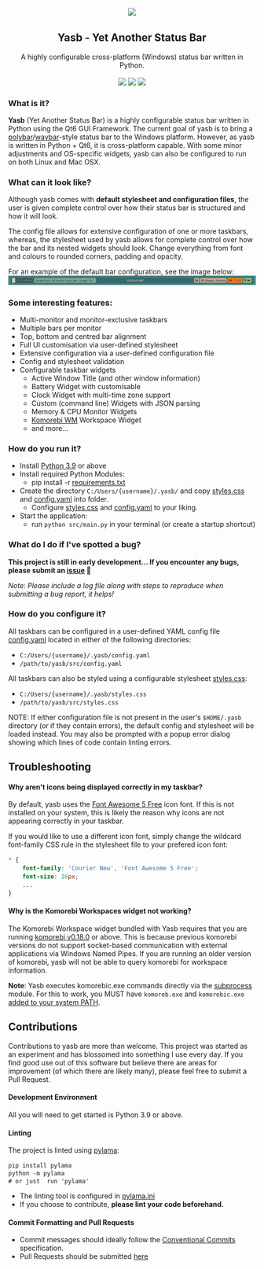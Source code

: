 <p align="center"><img src="https://raw.githubusercontent.com/denBot/yasb/main/img/yasb_icon.png" width="120"></p>
<h2 align="center">Yasb - Yet Another Status Bar</h2>
<p align="center">
  A highly configurable cross-platform (Windows) status bar written in Python.
  <br><br>
  <a href="https://opensource.org/licenses/MIT"><img src="https://img.shields.io/badge/License-MIT-yellow.svg"></a>
  <a href="https://github.com/denBot/yasb"><img src="https://img.shields.io/github/languages/top/denBot/yasb"></a>
  <a href="https://github.com/denBot/yasb/issues"><img src="https://img.shields.io/github/issues/denBot/yasb"></a>
</p>

### What is it?
**Yasb** (Yet Another Status Bar) is a highly configurable status bar written in Python using the Qt6 GUI Framework. The current goal of yasb is to bring a [polybar](https://github.com/polybar/polybar)/[waybar](https://github.com/Alexays/Waybar)-style status bar to the Windows platform. However, as yasb is written in Python + Qt6, it is cross-platform capable. With some minor adjustments and OS-specific widgets, yasb can also be configured to run on both Linux and Mac OSX.

### What can it look like?
Although yasb comes with **default stylesheet and configuration files**, the user is given complete control over how their status bar is structured and how it will look.

The config file allows for extensive configuration of one or more taskbars, whereas, the stylesheet used by yasb allows for complete control over how the bar and its nested widgets should look. Change everything from font and colours to rounded corners, padding and opacity. 

For an example of the default bar configuration, see the image below:
![](img/yasb_bar.png)

### Some interesting features:
- Multi-monitor and monitor-exclusive taskbars
- Multiple bars per monitor
- Top, bottom and centred bar alignment
- Full UI customisation via user-defined stylesheet
- Extensive configuration via a user-defined configuration file
- Config and stylesheet validation
- Configurable taskbar widgets
  - Active Window Title (and other window information)
  - Battery Widget with customisable 
  - Clock Widget with multi-time zone support
  - Custom (command line) Widgets with JSON parsing
  - Memory & CPU Monitor Widgets
  - [Komorebi WM](https://github.com/LGUG2Z/komorebi) Workspace Widget
  - and more...

### How do you run it?
- Install [Python 3.9](https://www.python.org/doc/versions/) or above
- Install required Python Modules:
  - pip install -r [requirements.txt](requirements.txt)
- Create the directory `C:/Users/{username}/.yasb/` and copy [styles.css](src/styles.css) and [config.yaml](src/config.yaml) into folder.
  - Configure [styles.css](src/styles.css) and [config.yaml](src/config.yaml) to your liking.
- Start the application:
  - run `python src/main.py` in your terminal (or create a startup shortcut)

### What do I do if I've spotted a bug?
**This project is still in early development... If you encounter any bugs, please submit an [issue](https://github.com/denBot/yasb/issues) :bug:**

*Note: Please include a log file along with steps to reproduce when submitting a bug report, it helps!*

### How do you configure it?
All taskbars can be configured in a user-defined YAML config file [config.yaml](src/config.yaml) located in either of the following directories:
- `C:/Users/{username}/.yasb/config.yaml`
- `/path/to/yasb/src/config.yaml`

All taskbars can also be styled using a configurable stylesheet [styles.css](src/styles.css):
- `C:/Users/{username}/.yasb/styles.css`
- `/path/to/yasb/src/styles.css`

NOTE: If either configuration file is not present in the user's `$HOME/.yasb` directory (or if they contain errors), the default config and stylesheet will be loaded instead. You may also be prompted with a popup error dialog showing which lines of code contain linting errors.

## Troubleshooting

#### Why aren't icons being displayed correctly in my taskbar?
By default, yasb uses the [Font Awesome 5 Free]((https://fontawesome.com/v5.15/how-to-use/on-the-desktop/setup/getting-started)) icon font. If this is not installed on your system, this is likely the reason why icons are not appearing correctly in your taskbar.

If you would like to use a different icon font, simply change the wildcard font-family CSS rule in the stylesheet file to your prefered icon font:
```css
* {
    font-family: 'Courier New', 'Font Awesome 5 Free';
    font-size: 16px;
    ...
}
```

#### Why is the Komorebi Workspaces widget not working?
The Komorebi Workspace widget bundled with Yasb requires that you are running [komorebi v0.18.0](https://github.com/LGUG2Z/komorebi/releases/tag/v0.1.8) or above. This is because previous komorebi versions do not support socket-based communication with external applications via Windows Named Pipes.
If you are running an older version of komorebi, yasb will not be able to query komorebi for workspace information.

**Note**: Yasb executes komorebic.exe commands directly via the [subprocess](https://docs.python.org/3/library/subprocess.html) module. For this to work, you MUST have `komoreb.exe` and `komorebic.exe` [added to your system PATH](https://medium.com/@kevinmarkvi/how-to-add-executables-to-your-path-in-windows-5ffa4ce61a53). 


## Contributions
Contributions to yasb are more than welcome. This project was started as an experiment and has blossomed into something I use every day. If you find good use out of this software but believe there are areas for improvement (of which there are likely many), please feel free to submit a Pull Request.

#### Development Environment
All you will need to get started is Python 3.9 or above.

#### Linting
The project is linted using [pylama](https://github.com/klen/pylama):
```
pip install pylama
python -m pylama
# or just  run 'pylama'
```
- The linting tool is configured in [pylama.ini](pylama.ini)
- If you choose to contribute, **please lint your code beforehand.**

#### Commit Formatting and Pull Requests
- Commit messages should ideally follow the [Conventional Commits](https://www.conventionalcommits.org/en/v1.0.0/) specification.
- Pull Requests should be submitted [here](https://github.com/denBot/yasb/pulls)
